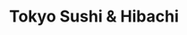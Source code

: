 ---
layout: place
title: Tokyo Sushi & Hibachi
permalink: /georgia/marietta/tokyo-sushi-hibachi.html
stateAbbr: GA
stateName: Georgia
cityName: Marietta
seo:
  type: restaurant
  links: null
place_id: ChIJAU7gTR4V9YgRuXzcB6AGZ2I
photos:
  - name: >-
      places/ChIJAU7gTR4V9YgRuXzcB6AGZ2I/photos/AeeoHcLaPAMvsucZZLGHtQdQPM8d8ok2jJUpi-zrbdwzj_Fs7BIufhUGKZSjRrhEGdqTZ7rUhEVawrIlyUE0LooWoOlFA78tj4hW5jdIzU5n-Ld-tU68cCA3S6QYTm7_ahVgLjatVWo2-E2iIP3c0S2kKTDlzURvJdq_fNoHNwWLBjhDjCbzMcClivjgbhsN2L9SaoBaqnHbV3_Tk6lmkQQwohOnrAfgfsjSljqVpSorQPcyEIEM97nY2sbk-T8CScABLdpoPRP0ohu8-5N0WY-Xf9bZMoYVuXU7ad4vxifGgi_Mh9XNxTzcopvqkUFy652VSbcR-dYXo8YGoTpAm9i-l10f5b1fTwcKt9qXzXCw17GKBKcAPRnMKvNCDpAbRat88Xcu-1cAUz2NYwporgltAidt-MJw2pHM6fP-ImPNENOl2nqd
    widthPx: 4032
    heightPx: 2268
    authorAttributions:
      - displayName: David Vinge
        uri: https://maps.google.com/maps/contrib/107302744147819695826
        photoUri: >-
          https://lh3.googleusercontent.com/a-/ALV-UjVSRHRV6z6NGSTQlaNduAeEoBfpjKbVJlQnNrgCLYq3LPE1jG-hRQ=s100-p-k-no-mo
    flagContentUri: >-
      https://www.google.com/local/imagery/report/?cb_client=maps_api_places.places_api&image_key=!1e10!2sCIHM0ogKEICAgIDbtZ--jwE&hl=en-US
    googleMapsUri: >-
      https://www.google.com/maps/place//data=!3m4!1e2!3m2!1sCIHM0ogKEICAgIDbtZ--jwE!2e10!4m2!3m1!1s0x88f5151e4de04e01:0x626706a007dc7cb9
  - name: >-
      places/ChIJAU7gTR4V9YgRuXzcB6AGZ2I/photos/AeeoHcJh7jhD09iXxpiCAThkHbt4FDK02HJg-Tkmupncbp8M5nYw_dBC2Pqs9pfWPe8UzAuCYXSpP0tj20PIdKr8Yi4FYCc7EjdN93rych7IByoFuUdoIK3E91YgtFAD_H1YAkjE6Qy7_9bo1dbico42S6dpSstaQ0iqacFKlGafV2EgaIv5UuJvvt66zvwC8RvKOsFznC30eMf8p0MTjJg_pBzIR_G-35pYP0ENhD2EfxGmALGB97ELKg4KZlSNTOWXsZyumCGiCzoeRxx8Lzu1tWAjhdxozcZLwd1ZhMoCfw6khA
    widthPx: 1707
    heightPx: 1280
    authorAttributions:
      - displayName: Tokyo Sushi & Hibachi
        uri: https://maps.google.com/maps/contrib/105046420812997467175
        photoUri: >-
          https://lh3.googleusercontent.com/a/ACg8ocLaQ39Fr2x5Rc-3tSi6OAmmTUWCt02-Txln8L336x6btD-RZQ=s100-p-k-no-mo
    flagContentUri: >-
      https://www.google.com/local/imagery/report/?cb_client=maps_api_places.places_api&image_key=!1e10!2sAF1QipN4obOMXyTkjICNRNzohtAn9KRfVWzGkBDCS27b&hl=en-US
    googleMapsUri: >-
      https://www.google.com/maps/place//data=!3m4!1e2!3m2!1sAF1QipN4obOMXyTkjICNRNzohtAn9KRfVWzGkBDCS27b!2e10!4m2!3m1!1s0x88f5151e4de04e01:0x626706a007dc7cb9
  - name: >-
      places/ChIJAU7gTR4V9YgRuXzcB6AGZ2I/photos/AeeoHcJajUOaHuEFFxD1noZVB4A-_3mAjdkqHk-wCvgyJGLX2C4AXTeZ9hG4IH8Y4WD2n_NT5sLJAkRF4aQnKGnVoBEZHioTl5ErK_ULdV6S7VoFuXLtbeLWyS-Vx3bwSmbJiHLEMu5VTr6ZqPpvsDF1mQXmYn8D0fmsMExqeMsdCSXeG9xR6-Lat5ewMmByCPU3okJmPIcnUm5WIz0OIkdzQozbqaxqwaLZxbpTfwmzVCXJzcY9zrCL6ZDhJE2-TlJDtdKVNkhdLfKwiJ43Iiw43nSYp7qScYJDT_XSyrv74fUSpJ9APvnqozNF3eVYdvZw06ABDSw4fjECfru5r83diB9C4oNPU1G_hxuk_zvRXIO26k0YtzKaH0EpRIJpfBskcD82C57H7WFu5TnLwz9lb3ApGBp8IT3ZN2A0SjeLZroMXA
    widthPx: 3536
    heightPx: 1781
    authorAttributions:
      - displayName: Steve Finch
        uri: https://maps.google.com/maps/contrib/106097017628658415302
        photoUri: >-
          https://lh3.googleusercontent.com/a-/ALV-UjWSaKya7JDNCwHC3DesXesdgv63tI5JcahGumxEAD3w3vn4knze=s100-p-k-no-mo
    flagContentUri: >-
      https://www.google.com/local/imagery/report/?cb_client=maps_api_places.places_api&image_key=!1e10!2sCIHM0ogKEICAgMCI8aPwXg&hl=en-US
    googleMapsUri: >-
      https://www.google.com/maps/place//data=!3m4!1e2!3m2!1sCIHM0ogKEICAgMCI8aPwXg!2e10!4m2!3m1!1s0x88f5151e4de04e01:0x626706a007dc7cb9
  - name: >-
      places/ChIJAU7gTR4V9YgRuXzcB6AGZ2I/photos/AeeoHcLXxptgM-0ytywGqDCw_KDcoQi-YUcOq-y-zV8Sky6WfdU7tbancKPfxFvUVvtnC5oZ9Txkj1JY3Z2XwAN-OIfFrS00PY7z5QQnkQ3JMTp5lsuh9_CLv0Kdq3hq7AWr5ZZdLLfc3oO_7YMOkpqq0fanY4LZTY7yq4S74E-_FFGRzxGIuJm2Ej20LQsfL5gfAXCmV8ODGeeduGr7gWOjXfrCiwG6zH3lkWOaQOPPD2tZfn2m9cmLSa-cRTqdTsAogLyC_GWiZpoF1-6XqqW-GkNfSkhiFGno7vd-eN-CrwmMeWPMjHod04HFszPv2oB3NO0OwHf0ZkhhPUPkHyWZoIh7o7DJppH17OnW1bfr6NJHeo6DaQfIuv1EDBRovyzfhYUUJ2f2HwMuQwxRjc49BFCjk11X5Rr97gdTthWKYJv7yQ
    widthPx: 4032
    heightPx: 3024
    authorAttributions:
      - displayName: Dana Olsen
        uri: https://maps.google.com/maps/contrib/101038121644791888370
        photoUri: >-
          https://lh3.googleusercontent.com/a-/ALV-UjXQHx3M-GpdtOy16rFgE5834pIP7oARIhUmauDoMDGe8P-vZv6UnQ=s100-p-k-no-mo
    flagContentUri: >-
      https://www.google.com/local/imagery/report/?cb_client=maps_api_places.places_api&image_key=!1e10!2sCIHM0ogKEICAgICHwainWg&hl=en-US
    googleMapsUri: >-
      https://www.google.com/maps/place//data=!3m4!1e2!3m2!1sCIHM0ogKEICAgICHwainWg!2e10!4m2!3m1!1s0x88f5151e4de04e01:0x626706a007dc7cb9
  - name: >-
      places/ChIJAU7gTR4V9YgRuXzcB6AGZ2I/photos/AeeoHcIsGxTe-r3n1a2dfN4DzUwjD6uqhaf46c1Jsg2nDAanrI9y3KiPcedNsEGg50JtoerxB5h9Xo0lRbgnsDIqFgnbwa66-7NvMZL7tTuo7pgq3ERzRSvyUz_Zh1Cbuf0T-Iwo-aXb_5bsWMJpuGNj9XLH9h_6ZwkgVXEt0pKpfy5FbfHRafGoa6tGOnnFsvsBapr4-A9F77fZrjO_KtL3PraxNWyt8ks41wyZqRBAQJmNT33fu4zq4bAoZeahJ0a8jRCbA65-UgLKDEWj3BqyUL8Mqg904SvF0On6CzcTRTPE4NSd-2fuDHTZBDHkQ7Erm0nyTSW6w6xRCt-cCoMuETHcQN2ewOd1n3R7625lS2MHLrRLyv2Gn2z5QYCd4ndCtEizcl0SwG0ZHsSZLgjGrbIArqY3Ghov2ynlHQv3iRg
    widthPx: 4032
    heightPx: 3024
    authorAttributions:
      - displayName: William Holladay
        uri: https://maps.google.com/maps/contrib/114744880392303606746
        photoUri: >-
          https://lh3.googleusercontent.com/a-/ALV-UjXRY5EM8y35uf3zCCRLLZPzv7mG6cRjdKtqYefGz_mmw1J7OZv30Q=s100-p-k-no-mo
    flagContentUri: >-
      https://www.google.com/local/imagery/report/?cb_client=maps_api_places.places_api&image_key=!1e10!2sCIHM0ogKEICAgIDTks2MZQ&hl=en-US
    googleMapsUri: >-
      https://www.google.com/maps/place//data=!3m4!1e2!3m2!1sCIHM0ogKEICAgIDTks2MZQ!2e10!4m2!3m1!1s0x88f5151e4de04e01:0x626706a007dc7cb9
  - name: >-
      places/ChIJAU7gTR4V9YgRuXzcB6AGZ2I/photos/AeeoHcI9Xc0oNK43PgH97LKrNqM99GjHIwFA6P6KA2WZoPZJbaFHnfwDdmBrVky57eOYf1zJzRSkSbR-abP6JVD4aZo7AToixb1WQ8ovKU5nLMG1_IvVTJ5kp2P5hmVBM3LcwIWrTVS2fIs46n-y7NWIllNxXxAM8PJLbBODrcO7FM7b_n454s0TYX-KLUWGONznJ-EabEZCAjPo1SFhakfQh6B3FluuZ4Sc4C8J8YSgWzuHWZoduGWWS8PXet_pni9TdGE17n8h5g6OhBvsmQzHAXNP5SQoVg49IMTtk0OToiCWHp79U7LbMXvqEci1rtr6ItRNiuj8o08albybdoY75sblS-Rx-e4r2jJrwZPe15vrXuobRAI47H2jFnlryoIG7R7S9am3SC9zoCZdWL9ARbh04Bdm3BoW-Vaq09AEO2i_tQ
    widthPx: 3024
    heightPx: 2176
    authorAttributions:
      - displayName: SheaButter Speckles
        uri: https://maps.google.com/maps/contrib/105926359032428234474
        photoUri: >-
          https://lh3.googleusercontent.com/a-/ALV-UjW6oPMIPXaQE-46k6naQDSjnVVZl0Jp3e524mf55KQhRVD1lBw=s100-p-k-no-mo
    flagContentUri: >-
      https://www.google.com/local/imagery/report/?cb_client=maps_api_places.places_api&image_key=!1e10!2sCIHM0ogKEICAgIDvtMSnfg&hl=en-US
    googleMapsUri: >-
      https://www.google.com/maps/place//data=!3m4!1e2!3m2!1sCIHM0ogKEICAgIDvtMSnfg!2e10!4m2!3m1!1s0x88f5151e4de04e01:0x626706a007dc7cb9
  - name: >-
      places/ChIJAU7gTR4V9YgRuXzcB6AGZ2I/photos/AeeoHcKUIR4IAbqv-qx_4tkPxdUk6QzS0hYhMMT0ouIWwhW8D-eEDIN0E5a1cyVc_zikyXETRvjtAx35g1B2kl5JfW7PNXGdXaUd2QVgNsrZ6bbxmajNaBvPImC_Ea7Jqi8oBFf4gBtKMTQrZWeSAX47zh6AvlrfZzSuG4NdwBPz2UEy1E0Wfe-aLoBOH4cWAGoQ0V2XFdV4OFkvdFbidCykRYQK-J55QD6ZX3TCBnZKbDKyKpsVnfINOON2AR-y-Ar9JE_gjkc_fBeexc6_A4tg9U54OzWtEt0InpW2YKAJjEXGNQ
    widthPx: 4032
    heightPx: 3024
    authorAttributions:
      - displayName: Tokyo Sushi & Hibachi
        uri: https://maps.google.com/maps/contrib/105046420812997467175
        photoUri: >-
          https://lh3.googleusercontent.com/a/ACg8ocLaQ39Fr2x5Rc-3tSi6OAmmTUWCt02-Txln8L336x6btD-RZQ=s100-p-k-no-mo
    flagContentUri: >-
      https://www.google.com/local/imagery/report/?cb_client=maps_api_places.places_api&image_key=!1e10!2sAF1QipMOWMBZAKr78Yxs25ld1tF8Ond-xgJrKx_B9KB-&hl=en-US
    googleMapsUri: >-
      https://www.google.com/maps/place//data=!3m4!1e2!3m2!1sAF1QipMOWMBZAKr78Yxs25ld1tF8Ond-xgJrKx_B9KB-!2e10!4m2!3m1!1s0x88f5151e4de04e01:0x626706a007dc7cb9
  - name: >-
      places/ChIJAU7gTR4V9YgRuXzcB6AGZ2I/photos/AeeoHcKtplCWtdc2jFu5TN8XBhsEjJuQi3DP0ft4sEQgin6xgPDtXAAEF3qbzK6Na5WA2UwdYXJTYsHXcFQAlxn6n79JiAyoVGx1eW6odFuiTOMiuD5q6I6O4x70-HsC8TDp4P4e8w287UKhDbfprz04WJMEzKDflVDDqJo8_rIEnrMUnKPPILrpz2of7k-vtIUp7tnrDFjG_IIgnXgfvI-BpYgHyG8qywu4njI5YHgkV6WWUawRkClMuZKMy8JNzGqrW1WfBOPQ3IwKbO40AgHbMlZxMhhKMj5R4xbVRwRqLIFClxuIP1A0t6ebQB4QTUr_k_JZYH6vRU-yTRAFKn3EH3-GRHU3kq-6c0htV2xIRrCar63fb9NK8ya6vDtWBq0UwLTNAQlYICtH-_Te030-eQmUGZEkOv3ziVZFwxahN8YOAU3w
    widthPx: 4080
    heightPx: 3072
    authorAttributions:
      - displayName: NakeySupra
        uri: https://maps.google.com/maps/contrib/109592365555749177071
        photoUri: >-
          https://lh3.googleusercontent.com/a/ACg8ocIz5fhSmNh8QyMvk5fALrqDo-t6WtznRYSBl-Fx3i3kNkF8_iXp=s100-p-k-no-mo
    flagContentUri: >-
      https://www.google.com/local/imagery/report/?cb_client=maps_api_places.places_api&image_key=!1e10!2sCIHM0ogKEICAgID9mo_r8AE&hl=en-US
    googleMapsUri: >-
      https://www.google.com/maps/place//data=!3m4!1e2!3m2!1sCIHM0ogKEICAgID9mo_r8AE!2e10!4m2!3m1!1s0x88f5151e4de04e01:0x626706a007dc7cb9
  - name: >-
      places/ChIJAU7gTR4V9YgRuXzcB6AGZ2I/photos/AeeoHcJ8ECgdpK16DSWSRwqjqZh9EKI11m9Qxt-fU934-5u48fxhY5PD9yG_3AamtkvvBBr_Madn7_Qs4FF3ZcG_ZuQxWs_tvZNDF5WQuTiXMAnpPx709VWYiwjr0MrlpBKZ5RXu-P7SIufwm7Qz8VwxPXS_36OEWv6wOC1wxC83HSZz1qNkHUeW-XVxcUi-sUZK8spEMVTq6Q0SRGZxG8a0n0riGjnH0S4xPKgs1IHAUD7S1QyX5V4wWXOYXWh7f5pgmDlcDVZpSMeol_ajt2v0yKEfYpYAkdEhipYPodMLM5b5gppiB7UnUiDFvSlfewuILtn0JuNX8iDQbSm1MTm-JMWEv8gntsnsQM5niL4ZSpro7bxcfzJTifzN2gCqVtsdIGejsxMydicT57hQIUbn_Z6YY7WoIikuuUZQ-aSLm5HMlq4
    widthPx: 4032
    heightPx: 3024
    authorAttributions:
      - displayName: Dana Olsen
        uri: https://maps.google.com/maps/contrib/101038121644791888370
        photoUri: >-
          https://lh3.googleusercontent.com/a-/ALV-UjXQHx3M-GpdtOy16rFgE5834pIP7oARIhUmauDoMDGe8P-vZv6UnQ=s100-p-k-no-mo
    flagContentUri: >-
      https://www.google.com/local/imagery/report/?cb_client=maps_api_places.places_api&image_key=!1e10!2sCIHM0ogKEICAgIDHuczmiQE&hl=en-US
    googleMapsUri: >-
      https://www.google.com/maps/place//data=!3m4!1e2!3m2!1sCIHM0ogKEICAgIDHuczmiQE!2e10!4m2!3m1!1s0x88f5151e4de04e01:0x626706a007dc7cb9
  - name: >-
      places/ChIJAU7gTR4V9YgRuXzcB6AGZ2I/photos/AeeoHcLIwA4_8DrQa9Fmztfh25ZWNrfRcZsEOrVCbzuY3vtVeJznxDHDuumCQ0dzsiD4ohTofCl9iKFTILbn5Ecv-p8U-lz1z1DZ_UK60lWqF28lYJ4Ezuev7r320qq3Eoc9mMalPmEM1lunnpymqC8fjDZ5XccLLulp7uKlXDt1FOcKJL1bodGG9uROXqlZl_h-X20y2R3C8flTiMXfT5ganx69qKNHWQ-xzpr5qml6Qth0BgjRg0_th-YniZpQSyT-HI5OaNR5c7bT0McBoitwa60m_I49OAKEPNbhrQS-ZFvvsNUU9xbZ1jtOVuXOAV6ctY-V-RrQSJgJxP_5hz9KOFsjUYZbvKKat54nIeUmgvPvA7LGN-Du1U9W8IupJY5Uo1n1mzYnsjNsMF6pzL4qkoK55m1epMTk6RvrPbf6EJ0CR5_i
    widthPx: 4080
    heightPx: 3072
    authorAttributions:
      - displayName: NakeySupra
        uri: https://maps.google.com/maps/contrib/109592365555749177071
        photoUri: >-
          https://lh3.googleusercontent.com/a/ACg8ocIz5fhSmNh8QyMvk5fALrqDo-t6WtznRYSBl-Fx3i3kNkF8_iXp=s100-p-k-no-mo
    flagContentUri: >-
      https://www.google.com/local/imagery/report/?cb_client=maps_api_places.places_api&image_key=!1e10!2sCIHM0ogKEICAgID9ms_OrwE&hl=en-US
    googleMapsUri: >-
      https://www.google.com/maps/place//data=!3m4!1e2!3m2!1sCIHM0ogKEICAgID9ms_OrwE!2e10!4m2!3m1!1s0x88f5151e4de04e01:0x626706a007dc7cb9
address: 1000 Whitlock Ave NW Suite 360, Marietta, GA 30064, USA
street: 1000 Whitlock Ave NW Suite 360
city: Marietta
state: GA
zip: '30064'
country: USA
neighborhood: null
latitude: '33.952970'
longitude: '-84.582161'
accessibility_options:
  wheelchairAccessibleParking: true
  wheelchairAccessibleEntrance: true
  wheelchairAccessibleRestroom: true
  wheelchairAccessibleSeating: true
business_status: OPERATIONAL
name: Tokyo Sushi & Hibachi
google_maps_links:
  directionsUri: >-
    https://www.google.com/maps/dir//''/data=!4m7!4m6!1m1!4e2!1m2!1m1!1s0x88f5151e4de04e01:0x626706a007dc7cb9!3e0
  placeUri: https://maps.google.com/?cid=7090643422714559673
  writeAReviewUri: >-
    https://www.google.com/maps/place//data=!4m3!3m2!1s0x88f5151e4de04e01:0x626706a007dc7cb9!12e1
  reviewsUri: >-
    https://www.google.com/maps/place//data=!4m4!3m3!1s0x88f5151e4de04e01:0x626706a007dc7cb9!9m1!1b1
  photosUri: >-
    https://www.google.com/maps/place//data=!4m3!3m2!1s0x88f5151e4de04e01:0x626706a007dc7cb9!10e5
primary_type: Japanese Restaurant
opening_hours:
  regular: null
  current: null
secondary_opening_hours:
  regular:
    weekdayDescriptions: null
    type: null
  current:
    weekdayDescriptions: null
    type: null
phone: null
price_level: null
price_range: null
rating: null
rating_count: 0
website: null
description: >-
  Discover Tokyo Sushi & Hibachi in Marietta, GA$$$Tokyo Sushi & Hibachi in
  Marietta, GA, offers a relaxed dining experience at a convenient spot in the
  local shopping area, specializing in authentic Japanese cuisine that
  highlights fresh hibachi preparations and a variety of sushi options. This
  venue stands out for its approachable atmosphere, making it an ideal choice
  for those seeking flavorful Japanese dishes like sizzling hibachi entrees in a
  casual setting. Guests can enjoy a wide selection of fare that emphasizes
  quality ingredients and traditional cooking techniques, perfect for anyone
  exploring sushi restaurants nearby. With accessibility features ensuring ease
  of entry, it's a welcoming place for diverse diners looking for satisfying
  meals that blend simplicity and taste.
generative_summary: >-
  Discover Tokyo Sushi & Hibachi in Marietta, GA$$$Tokyo Sushi & Hibachi in
  Marietta, GA, offers a relaxed dining experience at a convenient spot in the
  local shopping area, specializing in authentic Japanese cuisine that
  highlights fresh hibachi preparations and a variety of sushi options. This
  venue stands out for its approachable atmosphere, making it an ideal choice
  for those seeking flavorful Japanese dishes like sizzling hibachi entrees in a
  casual setting. Guests can enjoy a wide selection of fare that emphasizes
  quality ingredients and traditional cooking techniques, perfect for anyone
  exploring sushi restaurants nearby. With accessibility features ensuring ease
  of entry, it's a welcoming place for diverse diners looking for satisfying
  meals that blend simplicity and taste.
generative_disclosure: Summarized by AI using the Grok-3-Mini model.
reviews: null
review_summary: >-
  Highlights from Customer Feedback$$$Folks rave about the tasty sushi and
  appetizers at this spot, noting how the fresh rolls and creative starters like
  dumplings hit the spot without breaking the bank. Many appreciate the solid
  hibachi dishes, including hearty options with steak and seafood that deliver
  on flavor and presentation, especially during affordable lunch specials.
  Service stands out as friendly and attentive, adding to the overall enjoyable
  vibe that keeps people coming back for more. Overall, it's seen as a reliable
  choice for Japanese eats, with reasonable prices and a welcoming environment
  that makes it worth trying for anyone hunting for great sushi nearby. While
  experiences can vary, the general consensus leans positive, highlighting it as
  a go-to for casual, satisfying meals.
review_disclosure: Summarized by AI using the Grok-3-Mini model.
parking_options: null
payment_options: null
allow_dogs: null
curbside_pickup: null
delivery: null
dine_in: null
good_for_children: null
good_for_groups: null
good_for_sports: null
live_music: null
menu_for_children: null
outdoor_seating: null
reservable: null
restroom: null
serves_beer: null
serves_breakfast: null
serves_brunch: null
serves_cocktails: null
serves_coffee: null
serves_dinner: null
serves_dessert: null
serves_lunch: null
serves_vegetarian_food: null
serves_wine: null
takeout: null
update_category: pro
places_description: null

---